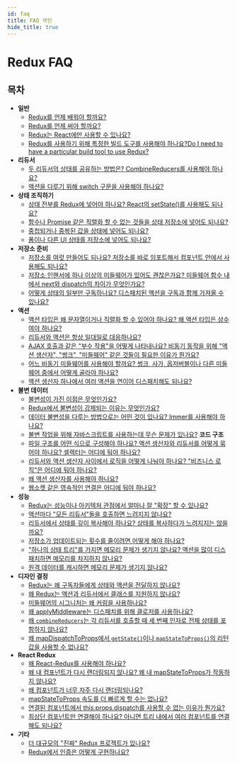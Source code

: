 ```yaml
---
id: faq
title: FAQ 색인
hide_title: true
---
```


# Redux FAQ

## 목차

- **일반**
  - [Redux를 언제 배워야 할까요?](faq/General.md#when-should-i-learn-redux)
  - [Redux를 언제 써야 할까요?](faq/General.md#when-should-i-use-redux)
  - [Redux는 React에만 사용할 수 있나요?](faq/General.md#can-redux-only-be-used-with-react)
  - [Redux를 사용하기 위해 특정한 빌드 도구를 사용해야 하나요?Do I need to have a particular build tool to use Redux?](faq/General.md#do-i-need-to-have-a-particular-build-tool-to-use-redux)
- **리듀서**
  - [두 리듀서의 상태를 공유하는 방법은? CombineReducers를 사용해야 하나요?](faq/Reducers.md#how-do-i-share-state-between-two-reducers-do-i-have-to-use-combinereducers)
  - [액션을 다루기 위해 switch 구문을 사용해야 하나요?](faq/Reducers.md#do-i-have-to-use-the-switch-statement-to-handle-actions)
- **상태 조직하기**
  - [상태 전부를 Redux에 넣어야 하나요? React의 setState()를 사용해도 되나요?](faq/OrganizingState.md#do-i-have-to-put-all-my-state-into-redux-should-i-ever-use-reacts-setstate)
  - [함수나 Promise 같은 직렬화 할 수 없는 것들을 상태 저장소에 넣어도 되나요?](faq/OrganizingState.md#can-i-put-functions-promises-or-other-non-serializable-items-in-my-store-state)
  - [중첩되거나 중복된 값을 상태에 넣어도 되나요?](faq/OrganizingState.md#how-do-i-organize-nested-or-duplicate-data-in-my-state)
  - [폼이나 다른 UI 상태를 저장소에 넣어도 되나요?](faq/OrganizingState.md#should-i-put-form-state-or-other-ui-state-in-my-store)
- **저장소 준비**
  - [저장소를 여럿 만들어도 되나요? 저장소를 바로 임포트해서 컴포넌트 안에서 사용해도 되나요?](faq/StoreSetup.md#can-or-should-i-create-multiple-stores-can-i-import-my-store-directly-and-use-it-in-components-myself)
  - [저장소 인핸서에 하나 이상의 미들웨어가 있어도 괜찮은가요? 미들웨어 함수 내에서 next와 dispatch의 차이가 무엇인가요?](faq/StoreSetup.md#is-it-ok-to-have-more-than-one-middleware-chain-in-my-store-enhancer-what-is-the-difference-between-next-and-dispatch-in-a-middleware-function)
  - [어떻게 상태의 일부만 구독하나요? 디스패치된 액션을 구독과 함께 가져올 수 있나요?](faq/StoreSetup.md#how-do-i-subscribe-to-only-a-portion-of-the-state-can-i-get-the-dispatched-action-as-part-of-the-subscription)
- **액션**
  - [액션 타입은 왜 문자열이거나 직렬화 할 수 있어야 하나요? 왜 액션 타입은 상수여야 하나요?](faq/Actions.md#why-should-type-be-a-string-or-at-least-serializable-why-should-my-action-types-be-constants)
  - [리듀서와 액션은 항상 일대일로 대응하나요?](faq/Actions.md#is-there-always-a-one-to-one-mapping-between-reducers-and-actions)
  - [AJAX 호출과 같은 "부수 작용"을 어떻게 나타내나요? 비동기 동작을 위해 "액션 생산자", "썽크", "미들웨어" 같은 것들이 필요한 이유가 뭔가요?](faq/Actions.md#how-can-i-represent-side-effects-such-as-ajax-calls-why-do-we-need-things-like-action-creators-thunks-and-middleware-to-do-async-behavior)
  - [어느 비동기 미들웨어를 사용해야 할까요? 썽크, 사가, 옵저버블이나 다른 미들웨어 중에서 어떻게 골라야 하나요?](faq/Actions.md#what-async-middleware-should-i-use-how-do-you-decide-between-thunks-sagas-observables-or-something-else)
  - [액션 생산자 하나에서 여러 액션을 연이어 디스패치해도 되나요?](faq/Actions.md#should-i-dispatch-multiple-actions-in-a-row-from-one-action-creator)
- **불변 데이터**
  - [불변성이 가진 이점은 무엇인가요?](faq/ImmutableData.md#what-are-the-benefits-of-immutability)
  - [Redux에서 불변성이 강제되는 이유는 무엇인가요?](faq/ImmutableData.md#why-is-immutability-required-by-redux)
  - [데이터 불변성을 다루는 방법으로는 어떤 것이 있나요? Immer를 사용해야 하나요?](faq/ImmutableData.md#what-approaches-are-there-for-handling-data-immutability-do-i-have-to-use-immer)
  - [불변 작업을 위해 자바스크립트를 사용하는데 무슨 문제가 있나요?](faq/ImmutableData.md#what-are-the-issues-with-using-plain-javascript-for-immutable-operations)
**코드 구조**
  - [파일 구조를 어떤 식으로 구성해야 하나요? 액션 생산자와 리듀서를 어떻게 묶어야 하나요? 셀렉터는 어디에 둬야 하나요?](faq/CodeStructure.md#what-should-my-file-structure-look-like-how-should-i-group-my-action-creators-and-reducers-in-my-project-where-should-my-selectors-go)
  - [리듀서와 액션 생산자 사이에서 로직을 어떻게 나눠야 하나요? "비즈니스 로직"은 어디에 둬야 하나요?](faq/CodeStructure.md#how-should-i-split-my-logic-between-reducers-and-action-creators-where-should-my-business-logic-go)
  - [왜 액션 생산자를 사용해야 하나요?](faq/CodeStructure.md#why-should-i-use-action-creators)
  - [웹소켓 같은 영속적인 연결은 어디에 둬야 하나요?](faq/CodeStructure.md#where-should-websockets-and-other-persistent-connections-live)
- **성능**
  - [Redux는 성능이나 아키텍처 관점에서 얼마나 잘 "확장" 할 수 있나요?](faq/Performance.md#how-well-does-redux-scale-in-terms-of-performance-and-architecture)
  - [액션마다 "모든 리듀서"들을 호출하면 느려지지 않나요?](faq/Performance.md#wont-calling-all-my-reducers-for-each-action-be-slow)
  - [리듀서에서 상태를 깊이 복사해야 하나요? 상태를 복사하다가 느려지지는 않을까요?](faq/Performance.md#do-i-have-to-deep-clone-my-state-in-a-reducer-isnt-copying-my-state-going-to-be-slow)
  - [저장소가 업데이트되는 횟수를 줄이려면 어떻게 해야 하나요?](faq/Performance.md#how-can-i-reduce-the-number-of-store-update-events)
  - ["하나의 상태 트리"를 가지면 메모리 문제가 생기지 않나요? 액션을 많이 디스패치하면 메모리를 차지하지 않나요?](faq/Performance.md#will-having-one-state-tree-cause-memory-problems-will-dispatching-many-actions-take-up-memory)
  - [원격 데이터를 캐시하면 메모리 문제가 생기지 않나요?](faq/Performance.md#will-caching-remote-data-cause-memory-problems)
- **디자인 결정**
  - [Redux는 왜 구독자들에게 상태와 액션을 전달하지 않나요?](faq/DesignDecisions.md#why-doesnt-redux-pass-the-state-and-action-to-subscribers)
  - [왜 Redux는 액션과 리듀서에서 클래스를 지원하지 않나요?](faq/DesignDecisions.md#why-doesnt-redux-support-using-classes-for-actions-and-reducers)
  - [미들웨어의 시그니처는 왜 커링을 사용하나요?](faq/DesignDecisions.md#why-does-the-middleware-signature-use-currying)
  - [왜 applyMiddleware는 디스패치를 위해 클로저를 사용하나요?](faq/DesignDecisions.md#why-does-applymiddleware-use-a-closure-for-dispatch)
  - [왜 `combineReducers`는 각 리듀서를 호출할 때 세 번째 인자로 전체 상태를 포함하지 않나요?](faq/DesignDecisions.md#why-doesnt-combinereducers-include-a-third-argument-with-the-entire-state-when-it-calls-each-reducer)
  - [왜 mapDispatchToProps에서 `getState()`이나 `mapStateToProps()`의 리턴값을 사용할 수 없나요?](faq/DesignDecisions.md#why-doesnt-mapdispatchtoprops-allow-use-of-return-values-from-getstate-or-mapstatetoprops)
- **React Redux**
  - [왜 React-Redux를 사용해야 하나요?](faq/ReactRedux.md#why-should-i-use-react-redux)
  - [왜 내 컴포넌트가 다시 랜더링되지 않나요? 왜 내 mapStateToProps가 작동하지 않나요?](faq/ReactRedux.md#why-isnt-my-component-re-rendering-or-my-mapstatetoprops-running)
  - [왜 컴포넌트가 너무 자주 다시 랜더링되나요?](faq/ReactRedux.md#why-is-my-component-re-rendering-too-often)
  - [mapStateToProps 속도를 더 빠르게 할 수는 없나요?](faq/ReactRedux.md#how-can-i-speed-up-my-mapstatetoprops)
  - [연결된 컴포넌트에서 this.props.dispatch를 사용할 수 없는 이유가 뭔가요?](faq/ReactRedux.md#why-dont-i-have-this-props-dispatch-available-in-my-connected-component)
  - [최상단 컴포넌트만 연결해야 하나요? 아니면 트리 내에서 여러 컴포넌트를 연결해도 되나요?](faq/ReactRedux.md#should-i-only-connect-my-top-component-or-can-i-connect-multiple-components-in-my-tree)
- **기타**
  - [더 대규모의 "진짜" Redux 프로젝트가 있나요?](faq/Miscellaneous.md#are-there-any-larger-real-redux-projects)
  - [Redux에서 인증은 어떻게 구현하나요?](faq/Miscellaneous.md#how-can-i-implement-authentication-in-redux)
